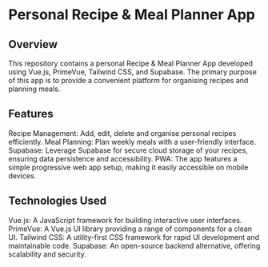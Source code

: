 # Personal Recipe & Meal Planner App

## Overview
This repository contains a personal Recipe & Meal Planner App developed using Vue.js, PrimeVue, Tailwind CSS, and Supabase. The primary purpose of this app is to provide a convenient platform for organising recipes and planning meals.

## Features
Recipe Management: Add, edit, delete and organise personal recipes efficiently.
Meal Planning: Plan weekly meals with a user-friendly interface.
Supabase: Leverage Supabase for secure cloud storage of your recipes, ensuring data persistence and accessibility.
PWA: The app features a simple progressive web app setup, making it easily accessible on mobile devices.

## Technologies Used
Vue.js: A JavaScript framework for building interactive user interfaces.
PrimeVue: A Vue.js UI library providing a range of components for a clean UI.
Tailwind CSS: A utility-first CSS framework for rapid UI development and maintainable code.
Supabase: An open-source backend alternative, offering scalability and security.
 
 
